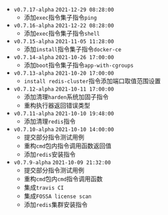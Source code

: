- `v0.7.17-alpha`  `2021-12-29 08:28:00`
  - 添加`exec`指令集子指令`ping`
- `v0.7.16-alpha`  `2021-12-22 08:28:00`
  - 添加`exec`指令集子指令`shell`
- `v0.7.15-alpha`  `2021-11-05 11:28:00`
  - 添加`install`指令集子指令`docker-ce`
- `v0.7.14-alpha`  `2021-10-26 17:00:00`
  - 添加`boot`指令集子指令`app-with-cgroups`
- `v0.7.13-alpha`  `2021-10-20 17:00:00`
  - `install redis-cluster`指令添加端口取值范围设置
- `v0.7.12-alpha`  `2021-10-11 17:00:00`
  - 添加清理`harden`系统加固子指令
  - 重构执行器返回错误类型
- `v0.7.11-alpha`  `2021-10-10 19:48:00`
  - 添加清理`redis`指令
- `v0.7.10-alpha`  `2021-10-10 14:00:00`
  - 提交部分指令测试用例
  - 重构`cmd`包内指令调用函数返回值
  - 添加`redis`安装指令
- `v0.7.9-alpha`  `2021-10-09 21:32:00`
  - 提交部分指令测试用例
  - 重构`cmd`包内`cmd`指令调用函数
  - 集成`travis CI`
  - 集成`FOSSA license scan`
  - 添加`redis`集群安装指令